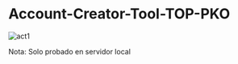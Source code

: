 # Account-Creator-Tool-TOP-PKO

![act1](https://user-images.githubusercontent.com/53408118/169619093-f2634cc7-8c4b-4905-a25a-ce474f311995.PNG)

Nota: Solo probado en servidor local
